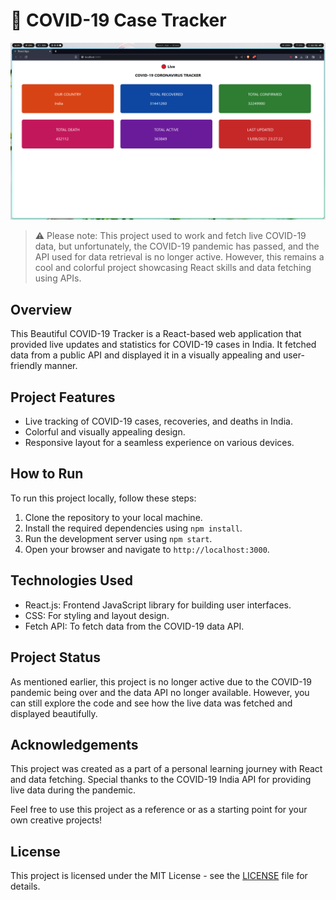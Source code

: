 # 🌈 COVID-19 Case Tracker

![Project Preview](project-preview.png)

> ⚠️ Please note: This project used to work and fetch live COVID-19 data, but unfortunately, the COVID-19 pandemic has passed, and the API used for data retrieval is no longer active. However, this remains a cool and colorful project showcasing React skills and data fetching using APIs.

## Overview

This Beautiful COVID-19 Tracker is a React-based web application that provided live updates and statistics for COVID-19 cases in India. It fetched data from a public API and displayed it in a visually appealing and user-friendly manner.

## Project Features

- Live tracking of COVID-19 cases, recoveries, and deaths in India.
- Colorful and visually appealing design.
- Responsive layout for a seamless experience on various devices.

## How to Run

To run this project locally, follow these steps:

1. Clone the repository to your local machine.
2. Install the required dependencies using `npm install`.
3. Run the development server using `npm start`.
4. Open your browser and navigate to `http://localhost:3000`.

## Technologies Used

- React.js: Frontend JavaScript library for building user interfaces.
- CSS: For styling and layout design.
- Fetch API: To fetch data from the COVID-19 data API.


## Project Status

As mentioned earlier, this project is no longer active due to the COVID-19 pandemic being over and the data API no longer available. However, you can still explore the code and see how the live data was fetched and displayed beautifully.

## Acknowledgements

This project was created as a part of a personal learning journey with React and data fetching. Special thanks to the COVID-19 India API for providing live data during the pandemic.

Feel free to use this project as a reference or as a starting point for your own creative projects!

## License

This project is licensed under the MIT License - see the [LICENSE](LICENSE) file for details.
